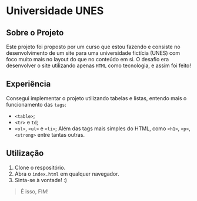# Universidade UNES
## Sobre o Projeto
Este projeto foi proposto por um curso que estou fazendo e consiste no desenvolvimento de um site para uma universidade fictícia (UNES) com foco muito mais no layout do que no conteúdo em si. O desafio era desenvolver o site utilizando apenas `HTML` como tecnologia, e assim foi feito!
## Experiência 
Consegui implementar o projeto utilizando tabelas e listas, entendo mais o funcionamento das `tags`:
- `<table>`;
- `<tr>` e `td`;
- `<ol>`, `<ul>` e `<li>`;
Além das tags mais simples do HTML, como `<h1>`, `<p>`, `<strong>` entre tantas outras.
## Utilização
1. Clone o respositório.
2. Abra o `index.html` em qualquer navegador.
3. Sinta-se à vontade! :)
> É isso, FIM!
